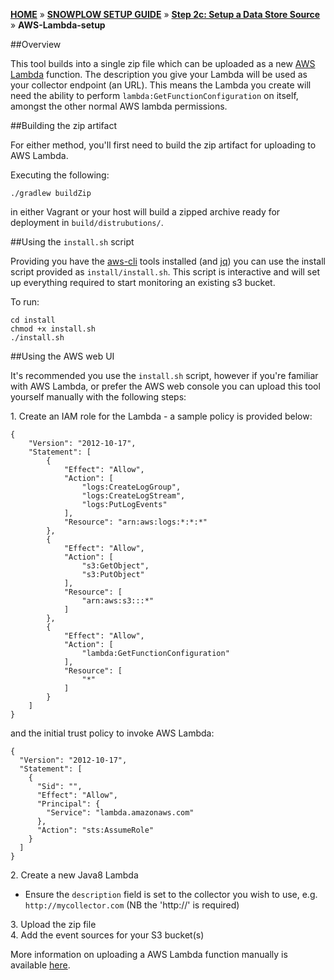 [**HOME**](Home) » [**SNOWPLOW SETUP GUIDE**](Setting-up-Snowplow) » [**Step 2c: Setup a Data Store Source**](Setting-up-a-Data-Store-Source) » **AWS-Lambda-setup**

##Overview

This tool builds into a single zip file which can be uploaded as a new [AWS Lambda](http://docs.aws.amazon.com/lambda/latest/dg/welcome.html) function. The description you give your Lambda will be used as your collector endpoint (an URL). This means the Lambda you create will need the ability to perform `lambda:GetFunctionConfiguration` on itself, amongst the other normal AWS lambda permissions.

##Building the zip artifact

For either method, you'll first need to build the zip artifact for uploading to AWS Lambda.

Executing the following:

```
./gradlew buildZip
```

in either Vagrant or your host will build a zipped archive ready for deployment in `build/distrubutions/`.

##Using the `install.sh` script

Providing you have the [aws-cli](http://docs.aws.amazon.com/cli/latest/userguide/installing.html) tools installed (and [jq](https://stedolan.github.io/jq/download/)) you can use the install script provided as `install/install.sh`. This script is interactive and will set up everything required to start monitoring an existing s3 bucket.

To run:

```
cd install
chmod +x install.sh
./install.sh
```

##Using the AWS web UI

It's recommended you use the `install.sh` script, however if you're familiar with AWS Lambda, or prefer the AWS web console you can upload this tool yourself manually with the following steps:

1.&nbsp;Create an IAM role for the Lambda - a sample policy is provided below:

```
{
    "Version": "2012-10-17",
    "Statement": [
        {
            "Effect": "Allow",
            "Action": [
                "logs:CreateLogGroup",
                "logs:CreateLogStream",
                "logs:PutLogEvents"
            ],
            "Resource": "arn:aws:logs:*:*:*"
        },
        {
            "Effect": "Allow",
            "Action": [
                "s3:GetObject",
                "s3:PutObject"
            ],
            "Resource": [
                "arn:aws:s3:::*"
            ]
        },
        {
            "Effect": "Allow",
            "Action": [
                "lambda:GetFunctionConfiguration"
            ],
            "Resource": [
                "*"
            ]
        }
    ]
}
```

and the initial trust policy to invoke AWS Lambda:

```
{
  "Version": "2012-10-17",
  "Statement": [
    {
      "Sid": "",
      "Effect": "Allow",
      "Principal": {
        "Service": "lambda.amazonaws.com"
      },
      "Action": "sts:AssumeRole"
    }
  ]
}
```

2.&nbsp;Create a new Java8 Lambda

- Ensure the `description` field is set to the collector you wish to use, e.g. `http://mycollector.com` (NB the 'http://' is required)

3.&nbsp;Upload the zip file  
4.&nbsp;Add the event sources for your S3 bucket(s)

More information on uploading a AWS Lambda function manually is available [here](http://docs.aws.amazon.com/lambda/latest/dg/with-s3.html).